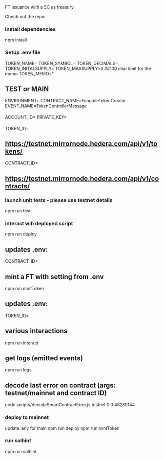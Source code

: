 FT issuance with a SC as treasury

Check-out the repo:

### install dependencies ###
npm install

### Setup .env file ###
TOKEN_NAME=
TOKEN_SYMBOL=
TOKEN_DECIMALS=
TOKEN_INITALSUPPLY=
TOKEN_MAXSUPPLY=0
##100 char limit for the memo
TOKEN_MEMO=''
####
## TEST or MAIN
ENVIRONMENT=
CONTRACT_NAME=FungibleTokenCreator
EVENT_NAME=TokenControllerMessage
####
ACCOUNT_ID=
PRIVATE_KEY=
####
TOKEN_ID=
## https://testnet.mirrornode.hedera.com/api/v1/tokens/
CONTRACT_ID=
## https://testnet.mirrornode.hedera.com/api/v1/contracts/


### launch unit tests - please use testnet details ###
npm run test

### interact wih deployed script ###
npm run deploy

## updates .env:
CONTRACT_ID=

## mint a FT with setting from .env
npm run mintToken

## updates .env:
TOKEN_ID=

## various interactions
npm run interact

## get logs (emitted events)
npm run logs

## decode last error on contract (args: testnet/mainnet and contract ID)
node scripts/decodeSmartContractError.js testnet 0.0.48280144

### deploy to mainnet
update .env for main
npm run deploy
npm run mintToken

### run solhint ###
npm run solhint